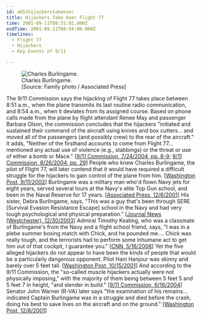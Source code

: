 ```yaml
---
id: a851hijackerstakeover
title: Hijackers Take Over Flight 77
time: 2001-09-11T08:51:01.000Z
endTime: 2001-09-11T08:54:00.000Z
timelines:
  - Flight 77
  - Hijackers
  - Key Events of 9/11

---
```


<figure class="image">
  <img alt="Charles Burlingame." src="//i2.wp.com/cdn.historycommons.org/images/events/a063_charles_burnlingame_2050081722-16287.jpg" />
  <figcaption>Charles Burlingame.<br>[Source: Family photo / Associated Press]</figcaption>
</figure>

The 9/11 Commission says the hijacking of Flight 77 takes place between 8:51 a.m., when the plane transmits its last routine radio communication, and 8:54 a.m., when it deviates from its assigned course. Based on phone calls made from the plane by flight attendant Renee May and passenger Barbara Olson, the commission concludes that the hijackers "initiated and sustained their command of the aircraft using knives and box cutters… and moved all of the passengers (and possibly crew) to the rear of the aircraft." It adds, "Neither of the firsthand accounts to come from Flight 77… mentioned any actual use of violence (e.g., stabbings) or the threat or use of either a bomb or Mace." [[9/11 Commission, 7/24/2004, pp. 8-9][1]; [9/11 Commission, 8/26/2004, pp. 29][2]] People who knew Charles Burlingame, the pilot of Flight 77, will later contend that it would have required a difficult struggle for the hijackers to gain control of the plane from him. [[Washington Post, 9/11/2002][3]] Burlingame was a military man who'd flown Navy jets for eight years, served several tours at the Navy's elite Top Gun school, and been in the Naval Reserve for 17 years. [[Associated Press, 12/6/2001][4]] His sister, Debra Burlingame, says, "This was a guy that's been through SERE [Survival Evasion Resistance Escape] school in the Navy and had very tough psychological and physical preparation." [[Journal News (Westchester), 12/30/2003][5]] Admiral Timothy Keating, who was a classmate of Burlingame's from the Navy and a flight school friend, says, "I was in a plebe summer boxing match with Chick, and he pounded me.… Chick was really tough, and the terrorists had to perform some inhumane act to get him out of that cockpit, I guarantee you." [[CNN, 5/16/2006][6]] Yet the five alleged hijackers do not appear to have been the kinds of people that would be a particularly dangerous opponent. Pilot Hani Hanjour was skinny and barely over 5 feet tall. [[Washington Post, 10/15/2001][7]] And according to the 9/11 Commission, the "so-called muscle hijackers actually were not physically imposing," with the majority of them being between 5 feet 5 and 5 feet 7 in height, "and slender in build." [[9/11 Commission, 6/16/2004][8]] Senator John Warner (R-VA) later says "the examination of his remains… indicated Captain Burlingame was in a struggle and died before the crash, doing his best to save lives on the aircraft and on the ground." [[Washington Post, 12/8/2001][9]]

[1]: https://web.archive.org/web/20041020144854/http://www.decloah.com/mirrors/9-11/911_Report.txt
[2]: https://www.hsdl.org/?view&did=484625
[3]: https://www.washingtonpost.com/wp-srv/metro/specials/attacked/victims/v_150.html
[4]: https://web.archive.org/web/20040616214603/http://www.sptimes.com/News/120601/Worldandnation/Arlington_plot_sought.shtml
[5]: https://web.archive.org/web/20040313173130/http://www.nynews.com/newsroom/123003/a0130wtcsister.html
[6]: http://transcripts.cnn.com/TRANSCRIPTS/0605/16/lol.03.html
[7]: https://www.washingtonpost.com/archive/politics/2001/10/15/hanjour-a-study-in-paradox/fce4da67-a6c6-4c2a-b7fa-f1cb9a1fcc6a
[8]: https://web.archive.org/web/20040617022619/http://www.msnbc.msn.com/id/5224099/
[9]: https://www.washingtonpost.com/archive/politics/2001/12/08/an-about-face-on-pilots-burial/a81dd56c-4ec1-4112-b7e7-54f7ced3018f/
